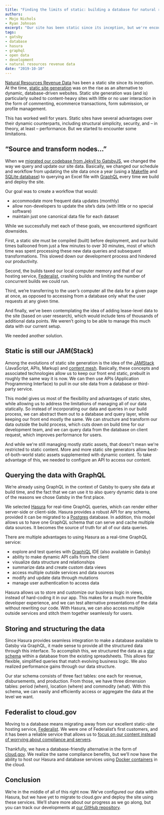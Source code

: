 ```yaml
---
title: "Finding the limits of static: building a database for natural resource revenue data"
authors:
- Mojo Nichols
- Ryan Johnson
excerpt: "Our site has been static since its inception, but we're encountering some of the limitations of a fully static site. In this post, we track our progress toward building a database for Natural Resources Revenue Data."
tags:
- gatsby
- database
- hasura
- graphql
- open data
- development
- natural resources revenue data
date: "2019-10-10"
---
```


[Natural Resources Revenue Data](https://revenuedata.doi.gov/) has been a static site since its inception. At the time, [static site generation](https://18f.gsa.gov/2016/07/11/conversation-about-static-dynamic-websites/) was on the rise as an alternative to dynamic, database-driven websites. Static site generation was (and is) particularly suited to content-heavy sites with little or no user interaction in the form of commenting, ecommerce transactions, form submission, or profile management.

This has worked well for years. Static sites have several advantages over their dynamic counterparts, including structural simplicity, security, and – in theory, at least – performance. But we started to encounter some limitations.

## “Source and transform nodes…”

When we [migrated our codebase from Jekyll to GatsbyJS](https://revenuedata.doi.gov/blog/homepage-revamp-part-two/), we changed the way we query and update our site data. Basically, we changed our schedule and workflow from updating the site data once a year (using a [Makefile](https://www.gnu.org/software/make/) and [SQLite database](https://www.sqlite.org/index.html)) to querying an Excel file with [GraphQL](https://graphql.org/) every time we build and deploy the site.

Our goal was to create a workflow that would:

- accommodate more frequent data updates (monthly)
- allow non-developers to update the site’s data (with little or no special software)
- maintain just one canonical data file for each dataset

While we successfully met each of these goals, we encountered significant downsides. 

First, a static site must be compiled (built) before deployment, and our build times ballooned from just a few minutes to over 30 minutes, most of which time was spent processing these new data queries and subsequent transformations. This slowed down our development process and hindered our productivity. 

Second, the builds taxed our local computer memory and that of our hosting service, [Federalist](https://federalist.18f.gov/), crashing builds and limiting the number of concurrent builds we could run.

Third, we’re transferring to the user’s computer all the data for a given page at once, as opposed to accessing from a database only what the user requests at any given time.

And finally, we’ve been contemplating the idea of adding lease-level data to the site (based on user research), which would include tens of thousands of additional data points. We weren’t going to be able to manage this much data with our current setup. 

We needed another solution.

## Static is still our JAM(Stack)

Among the evolutions of static site generation is the idea of the [JAMStack](https://jamstack.org/) (JavaScript, APIs, Markup) and [content mesh](https://www.gatsbyjs.org/blog/2018-10-18-creating-compelling-content-experiences/). Basically, these concepts and associated technologies allow us to keep our front end static, prebuilt in roughly the same way it is now. We can then use APIs (Application Programming Interface) to pull in our site data from a database or third-party service.

This model gives us most of the flexibility and advantages of static sites, while allowing us to address the limitations of managing all of our data statically. So instead of incorporating our data and queries in our build process, we can abstract them out to a database and query layer, while keeping our front end mostly the same. We can structure and transform our data outside the build process, which cuts down on build time for our development team, and we can query data from the database on client request, which improves performance for users.

And while we're still managing mostly static assets, that doesn't mean we're restricted to static content. More and more static site generators allow best-of-both-world static assets supplemented with dynamic content. To take advantage of this, we needed to configure an API to access our content.

## Querying the data with GraphQL

We’re already using GraphQL in the context of Gatsby to query site data at build time, and the fact that we can use it to also query dynamic data is one of the reasons we chose Gatsby in the first place.

We selected [Hasura](https://hasura.io/) for real-time GraphQL queries, which can render either server-side or client-side. Hasura provides a robust API for any schema, provided it can be migrated to a [Postgres](https://www.postgresql.org) database. In addition, this model allows us to have one GraphQL schema that can serve and cache multiple data sources. It becomes the source of truth for all of our data queries.

There are multiple advantages to using Hasura as a real-time GraphQL service:

- explore and test queries with [GraphiQL](https://graphql.org/learn/serving-over-http/#graphiql) IDE (also available in Gatsby)
- ability to make dynamic API calls from the client
- visualize data structure and relationships
- summarize data and create custom data views
- access multiple outside services and data sources
- modify and update data through mutations
- manage user authentication to access data

Hasura allows us to store and customize our business logic in views, instead of hard-coding it in our app. This makes for a much more flexible developer experience, and we can test alternative presentations of the data without rewriting our code. With Hasura, we can also access multiple outside services and stitch them together seamlessly for users.

## Storing and structuring the data

Since Hasura provides seamless integration to make a database available to Gatsby via GraphQL, it made sense to provide all the structured data through this interface. To accomplish this, we structured the data as a [star schema](https://en.wikipedia.org/wiki/Star_schema) within a database from the existing spreadsheets. This allows for flexible, simplified queries that match evolving business logic. We also realized performance gains through our data structure.

Our star schema consists of three fact tables: one each for revenue, disbursements, and production. From those, we have three dimension tables: period (when), location (where) and commodity (what). With this schema, we can easily and efficiently access or aggregate the data at the level we want.

## Federalist to cloud.gov

Moving to a database means migrating away from our excellent static-site hosting service, [Federalist](https://federalist.18f.gov/). We were one of Federalist’s first customers, and it has been a reliable service that allows us to [focus on our content instead of worrying about compliance and servers](https://federalist.18f.gov/assets/documents/doi-success.pdf).

Thankfully, we have a database-friendly alternative in the form of [cloud.gov](https://cloud.gov/). We realize the same compliance benefits, but we’ll now have the ability to host our Hasura and database services using [Docker containers](https://www.docker.com/) in the cloud.

## Conclusion

We’re in the middle of all of this right now. We’ve configured our data within Hasura, but we have yet to migrate to cloud.gov and deploy the site using these services. We’ll share more about our progress as we go along, but you can track our developments at [our GitHub repository](https://github.com/ONRR/doi-extractives-data).